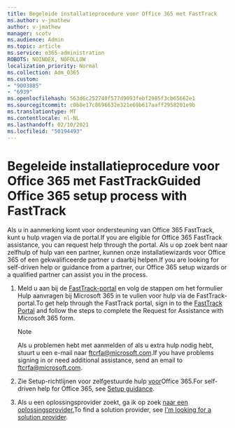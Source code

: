 ```yaml
---
title: Begeleide installatieprocedure voor Office 365 met FastTrack
ms.author: v-jmathew
author: v-jmathew
manager: scotv
ms.audience: Admin
ms.topic: article
ms.service: o365-administration
ROBOTS: NOINDEX, NOFOLLOW
localization_priority: Normal
ms.collection: Adm_O365
ms.custom:
- "9003885"
- "6939"
ms.openlocfilehash: 563d6c252740f577d9093febf2985f3cb65662e1
ms.sourcegitcommit: c0b8e17c8696632e321e69b617aaff2958201e9b
ms.translationtype: MT
ms.contentlocale: nl-NL
ms.lasthandoff: 02/10/2021
ms.locfileid: "50194493"
---
```

# <a name="guided-office-365-setup-process-with-fasttrack"></a><span data-ttu-id="314f9-102">Begeleide installatieprocedure voor Office 365 met FastTrack</span><span class="sxs-lookup"><span data-stu-id="314f9-102">Guided Office 365 setup process with FastTrack</span></span>

<span data-ttu-id="314f9-103">Als u in aanmerking komt voor ondersteuning van Office 365 FastTrack, kunt u hulp vragen via de portal.</span><span class="sxs-lookup"><span data-stu-id="314f9-103">If you are eligible for Office 365 FastTrack assistance, you can request help through the portal.</span></span> <span data-ttu-id="314f9-104">Als u op zoek bent naar zelfhulp of hulp van een partner, kunnen onze installatiewizards voor Office 365 of een gekwalificeerde partner u daarbij helpen.</span><span class="sxs-lookup"><span data-stu-id="314f9-104">If you are looking for self-driven help or guidance from a partner, our Office 365 setup wizards or a qualified partner can assist you in the process.</span></span>

1. <span data-ttu-id="314f9-105">Meld u aan bij de [FastTrack-portal](https://go.microsoft.com/fwlink/?linkid=2125443) en volg de stappen om het formulier Hulp aanvragen bij Microsoft 365 in te vullen voor hulp via de FastTrack-portal.</span><span class="sxs-lookup"><span data-stu-id="314f9-105">To get help through the FastTrack portal, sign in to the [FastTrack Portal](https://go.microsoft.com/fwlink/?linkid=2125443) and follow the steps to complete the Request for Assistance with Microsoft 365 form.</span></span>

    > [!NOTE]
    > <span data-ttu-id="314f9-106">Als u problemen hebt met aanmelden of als [](mailto:ftcrfa@microsoft.com)u extra hulp nodig hebt, stuurt u een e-mail naar ftcrfa@microsoft.com.</span><span class="sxs-lookup"><span data-stu-id="314f9-106">If you have problems signing in or need additional assistance, send an email to [ftcrfa@microsoft.com](mailto:ftcrfa@microsoft.com).</span></span>

2. <span data-ttu-id="314f9-107">Zie Setup-richtlijnen voor zelfgestuurde hulp [voor](https://go.microsoft.com/fwlink/?linkid=2125827)Office 365.</span><span class="sxs-lookup"><span data-stu-id="314f9-107">For self-driven help for Office 365, see [Setup guidance](https://go.microsoft.com/fwlink/?linkid=2125827).</span></span>
3. <span data-ttu-id="314f9-108">Als u een oplossingsprovider zoekt, ga ik op zoek [naar een oplossingsprovider.](https://go.microsoft.com/fwlink/?linkid=2125918)</span><span class="sxs-lookup"><span data-stu-id="314f9-108">To find a solution provider, see [I'm looking for a solution provider](https://go.microsoft.com/fwlink/?linkid=2125918).</span></span>
